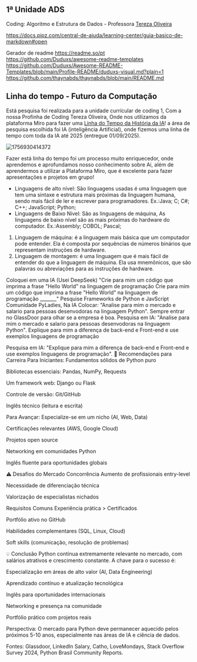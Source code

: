## 1ª Unidade ADS
Coding: Algoritmo e Estrutura de Dados - Professora [Tereza Oliveira](https://github.com/terezasenac)

https://docs.pipz.com/central-de-ajuda/learning-center/guia-basico-de-markdown#open

Gerador de readme https://readme.so/pt
https://github.com/Duduxs/awesome-readme-templates
https://github.com/Duduxs/Awesome-README-Templates/blob/main/Profile-README/duduxs-visual.md?plain=1 
https://github.com/thaynabds/thaynabds/blob/main/README.md

## Linha do tempo - Futuro da Computação
Está pesquisa foi realizada para a unidade currícular de coding 1, Com a nossa Profinha de Coding Tereza Oliveira, Onde nos utilizamos da plataforma Miro para fazer uma [Linha do Tempo da História da IA](https://miro.com/app/board/uXjVJKuLrRA=/?share_link_id=106166523893)! a área de pesquisa escolhida foi IA (inteligência Artificial), onde fizemos uma linha de tempo com toda da IA até 2025 (entregue 01/09/2025). 

![1756930414372](https://github.com/user-attachments/assets/5c68f967-33da-40da-a0ea-db2895aeaae2)

Fazer está linha do tempo foi um processo muito enriquecedor, onde aprendemos e aprofundamos nosso conhecimento sobre Ai, além de aprendermos a utilizar a Plataforma Miro, que é excelente para fazer apresentações e projetos em grupo!

- Linguagens de alto nível: São linguagens usadas é uma linguagem que tem uma sintaxe e estrutura mais próximas da linguagem humana, sendo mais fácil de ler e escrever para programadores. Ex.:Java; C; C#; C++; JavaScript; Python;
- Linguagens de Baixo Nível: São as linguagens de máquina, As linguagens de baixo nível são as mais próximas do hardware do computador. Ex.:Assembly; COBOL; Pascal;
1. Linguagem de máquina: é a linguagem mais básica que um computador pode entender. Ela é composta por sequências de números binários que representam instruções de hardware.
2. Linguagem de montagem: é uma linguagem que é mais fácil de entender do que a linguagem de máquina. Ela usa mnemônicos, que são palavras ou abreviações para as instruções de hardware.

Coloquei em uma IA (Usei DeepSeek) "Crie para mim um código que imprima a frase "Hello World" na linguagem de programação Crie para mim um código que imprima a frase "Hello World" na linguagem de programação _______"
Pesquise Frameworks de Python e JavScript
Comunidade PyLadies,
Na IA Colocar: "Analise para mim o mercado e salario para pessoas desenvodoras na linguagem Python".
Sempre entrar no GlassDoor para olhar se a empresa é boa. 
Pesquisa em IA: "Analise para mim o mercado e salario para pessoas desenvodoras na linguagem Python".
Explique para mim a diferença de back-end e Front-end e use exemplos linguagens de programação

Pesquisa em IA: "Explique para mim a diferença de back-end e Front-end e use exemplos linguagens de programação".
🎯 Recomendações para Carreira
Para Iniciantes:
Fundamentos sólidos de Python puro

Bibliotecas essenciais: Pandas, NumPy, Requests

Um framework web: Django ou Flask

Controle de versão: Git/GitHub

Inglês técnico (leitura e escrita)

Para Avançar:
Especialize-se em um nicho (AI, Web, Data)

Certificações relevantes (AWS, Google Cloud)

Projetos open source

Networking em comunidades Python

Inglês fluente para oportunidades globais

⚠️ Desafios do Mercado
Concorrência
Aumento de profissionais entry-level

Necessidade de diferenciação técnica

Valorização de especialistas nichados

Requisitos Comuns
Experiência prática > Certificados

Portfólio ativo no GitHub

Habilidades complementares (SQL, Linux, Cloud)

Soft skills (comunicação, resolução de problemas)

💡 Conclusão
Python continua extremamente relevante no mercado, com salários atrativos e crescimento constante. A chave para o sucesso é:

Especialização em áreas de alto valor (AI, Data Engineering)

Aprendizado contínuo e atualização tecnológica

Inglês para oportunidades internacionais

Networking e presença na comunidade

Portfólio prático com projetos reais

Perspectiva: O mercado para Python deve permanecer aquecido pelos próximos 5-10 anos, especialmente nas áreas de IA e ciência de dados.

Fontes: Glassdoor, LinkedIn Salary, Catho, LoveMondays, Stack Overflow Survey 2024, Python Brasil Community Reports.
